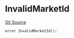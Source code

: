 # InvalidMarketId
[Git Source](https://github.com/OasisDEX/summer-earn-protocol/blob/f5de2d90d66614e7bd59fd42a9d06b870fe474cd/src/contracts/arks/MorphoArk.sol)


```solidity
error InvalidMarketId();
```

